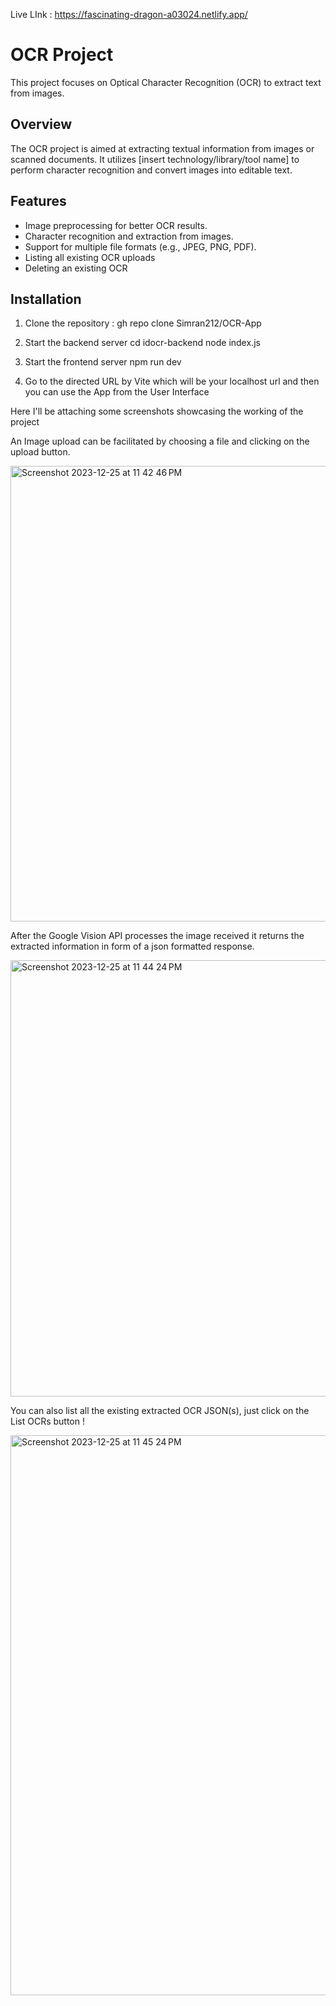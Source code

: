 Live LInk : https://fascinating-dragon-a03024.netlify.app/

# OCR Project

This project focuses on Optical Character Recognition (OCR) to extract text from images.

## Overview

The OCR project is aimed at extracting textual information from images or scanned documents. It utilizes [insert technology/library/tool name] to perform character recognition and convert images into editable text.

## Features

- Image preprocessing for better OCR results.
- Character recognition and extraction from images.
- Support for multiple file formats (e.g., JPEG, PNG, PDF).
- Listing all existing OCR uploads
- Deleting an existing OCR

## Installation

1. Clone the repository :
gh repo clone Simran212/OCR-App

2. Start the backend server
   cd idocr-backend
   node index.js

3. Start the frontend server
   npm run dev

4. Go to the directed URL by Vite which will be your localhost url and then you can use the App from the User Interface


Here I'll be attaching some screenshots showcasing the working of the project



An Image upload can be facilitated by choosing a file and clicking on the upload button.


<img width="729" alt="Screenshot 2023-12-25 at 11 42 46 PM" src="https://github.com/Simran212/OCR-App/assets/69590139/21e93fc0-8238-46cf-8dcf-1bd390311484">





After the Google Vision API processes the image received it returns the extracted information in form of a json formatted response.


<img width="698" alt="Screenshot 2023-12-25 at 11 44 24 PM" src="https://github.com/Simran212/OCR-App/assets/69590139/4ef4f882-1820-4453-910e-f05446c3156a">


You can also list all the existing extracted OCR JSON(s), just click on the List OCRs button !

<img width="896" alt="Screenshot 2023-12-25 at 11 45 24 PM" src="https://github.com/Simran212/OCR-App/assets/69590139/f07355a0-82a8-4d0a-a72a-f1ad234397c7">
